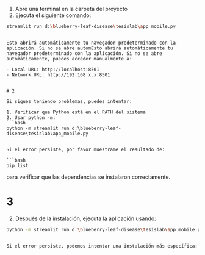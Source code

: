 1. Abre una terminal en la carpeta del proyecto
2. Ejecuta el siguiente comando:
```bash
streamlit run d:\blueberry-leaf-disease\tesislab\app_mobile.py
 ```
```

Esto abrirá automáticamente tu navegador predeterminado con la aplicación. Si no se abre automEsto abrirá automáticamente tu navegador predeterminado con la aplicación. Si no se abre automáticamente, puedes acceder manualmente a:

- Local URL: http://localhost:8501
- Network URL: http://192.168.x.x:8501


# 2

Si sigues teniendo problemas, puedes intentar:

1. Verificar que Python está en el PATH del sistema
2. Usar python -m:
```bash
python -m streamlit run d:\blueberry-leaf-disease\tesislab\app_mobile.py
 ```
```

Si el error persiste, por favor muéstrame el resultado de:

```bash
pip list
 ```

para verificar que las dependencias se instalaron correctamente.


# 3
2. Después de la instalación, ejecuta la aplicación usando:
```bash
python -m streamlit run d:\blueberry-leaf-disease\tesislab\app_mobile.py
 ```
```

Si el error persiste, podemos intentar una instalación más específica: